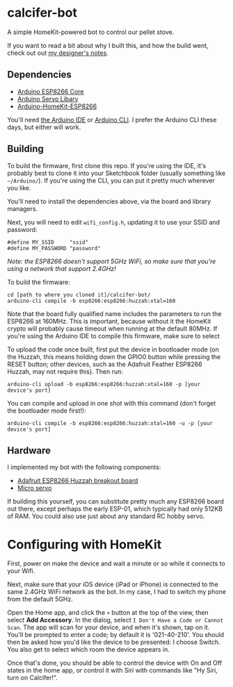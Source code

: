 # calcifer-bot

A simple HomeKit-powered bot to control our pellet stove.

If you want to read a bit about why I built this, and how the build went, check out out [my designer's notes](DESIGNER_NOTES.md).

## Dependencies

- [Arduino ESP8266 Core](https://github.com/esp8266/Arduino)
- [Arduino Servo Libary](https://github.com/arduino-libraries/Servo)
- [Arduino-HomeKit-ESP8266](https://github.com/Mixiaoxiao/Arduino-HomeKit-ESP8266)

You'll need [the Arduino IDE](https://www.arduino.cc/en/software) or [Arduino CLI](https://arduino.github.io/arduino-cli/latest/). I prefer the Arduino CLI these days, but either will work.

## Building

To build the firmware, first clone this repo. If you're using the IDE, it's probably best to clone it into your Sketchbook folder (usually something like `~/Arduino/`). If you're using the CLI, you can put it pretty much wherever you like.

You'll need to install the dependencies above, via the board and library managers.

Next, you will need to edit `wifi_config.h`, updating it to use your SSID and password:

```
#define MY_SSID		"ssid"
#define MY_PASSWORD	"password"
```

*Note: the ESP8266 doesn't support 5GHz WiFi, so make sure that you're using a network that support 2.4GHz!*

To build the firmware:

```
cd [path to where you cloned it]/calcifer-bot/
arduino-cli compile -b esp8266:esp8266:huzzah:xtal=160
```

Note that the board fully qualified name includes the parameters to run the ESP8266 at 160MHz. This is important, because without it the HomeKit crypto will probably cause timeout when running at the default 80MHz. If you're using the Arduino IDE to compile this firmware, make sure to select 

To upload the code once built, first put the device in bootloader mode (on the Huzzah, this means holding down the GPIO0 button while pressing the RESET button; other devices, such as the Adafruit Feather ESP8266 Huzzah, may not require this). Then run:

```
arduino-cli upload -b esp8266:esp8266:huzzah:xtal=160 -p [your device's port]

```

You can compile and upload in one shot with this command (don't forget the bootloader mode first!):

```
arduino-cli compile -b esp8266:esp8266:huzzah:xtal=160 -u -p [your device's port]
```

## Hardware

I implemented my bot with the following components:

- [Adafruit ESP8266 Huzzah breakout board](https://www.adafruit.com/product/2471)
- [Micro servo](https://www.adafruit.com/product/169)

If building this yourself, you can substitute pretty much any ESP8266 board out there, except perhaps the early ESP-01, which typically had only 512KB of RAM. You could also use just about any standard RC hobby servo.

# Configuring with HomeKit

First, power on make the device and wait a minute or so while it connects to your Wifi.

Next, make sure that your iOS device (iPad or iPhone) is connected to the same 2.4GHz WiFi network as the bot. In my case, I had to switch my phone from the default 5GHz.

Open the Home app, and click the `+` button at the top of the view, then select **Add Accessory**. In the dialog, select `I Don't Have a Code or Cannot Scan`. The app will scan for your device, and when it's shown, tap on it. You'll be prompted to enter a code; by default it is '021-40-210'. You should then be asked how you'd like the device to be presented: I choose Switch. You also get to select which room the device appears in.

Once that's done, you should be able to control the device with On and Off states in the home app, or control it with Siri with commands like "Hy Siri, turn on Calcifer!".